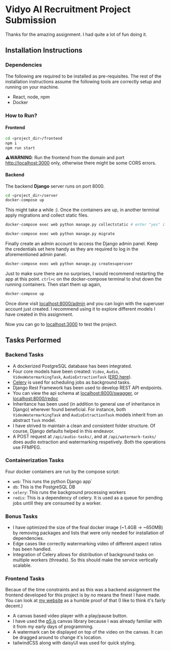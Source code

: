 # Vidyo AI Recruitment Project Submission

Thanks for the amazing assignment. I had quite a lot of fun doing it.

## Installation Instructions

### Dependencies

The following are required to be installed as pre-requisites. The rest of the installation instructions assume the following tools are correctly setup and running on your machine.

- React, node, npm
- Docker

### How to Run?

#### Frontend

```sh
cd <project_dir>/frontend
npm i
npm run start
```

⚠️**WARNING**: Run the frontend from the domain and port [http://localhost:3000](http://localhost:3000) only, otherwise there might be some CORS errors.

#### Backend

The backend **Django** server runs on port 8000.

```sh
cd <project_dir>/server
docker-compose up
```

This might take a while :). Once the containers are up, in another terminal apply migrations and collect static files.

```sh
docker-compose exec web python manage.py collectstatic # enter "yes" if prompted to overwrite existing files

docker-compose exec web python manage.py migrate
```

Finally create an admin account to access the Django admin panel. Keep the credentials set here handy as they are required to log in the aforementioned admin panel.

```sh
docker-compose exec web python manage.py createsuperuser
```

Just to make sure there are no surprises, I would recommend restarting the app at this point. `ctrl+c` on the docker-compose terminal to shut down the running containers. Then start them up again,

```sh
docker-compose up
```

Once done visit [localhost:8000/admin](http://localhost:8000/admin) and you can login with the superuser account just created. I recommend using it to explore different models I have created in this assignment.

Now you can go to [localhost:3000](http://localhost:3000) to test the project.

## Tasks Performed

### Backend Tasks

- A dockerized PostgreSQL database has been integrated.
- Four core models have been created: `Video`, `Audio`, `VideoWatermarkingTask`, `AudioExtractionTask` ([ERD here](./er_diagram.pdf)).
- [Celery](https://docs.celeryq.dev/en/stable/index.html) is used for scheduling jobs as background tasks.
- Django Rest Framework has been used to develop REST API endpoints.
- You can view the api schema at [localhost:8000/swagger](http://localhost:8000/api/schema/swagger/), or [localhost:8000/redoc](http://localhost:8000/api/schema/redoc/)
- Inheritance has been used (in addition to general use of inheritance in Django) wherever found beneficial. For instance, both `VideoWatermarkingTask` and `AudioExtractionTask` models inherit from an abstract `Task` model.
- I have strived to maintain a clean and consistent folder structure. Of course, Django defaults helped in this endeavor.
- A POST request at `/api/audio-tasks/`, and at `/api/watermark-tasks/` does audio extraction and watermarking respetively. Both the operations use FFMPEG.

### Containerization Tasks

Four docker containers are run by the compose script:

- `web`: This runs the python Django app`
- `db`: This is the PostgreSQL DB
- `celery`: This runs the background processing workers
- `redis`: This is a dependency of celery. It is used as a queue for pending jobs untill they are consumed by a worker.

### Bonus Tasks

- I have optimized the size of the final docker image (~1.4GB -> ~650MB) by removing packages and lists that were only needed for installation of dependencies.
- Edge cases like correctly watermarking video of different aspect ratios has been handled.
- Integration of Celery allows for distribution of background tasks on multiple workers (threads). So this should make the service vertically scalable.

### Frontend Tasks

Becaue of the time constraints and as this was a backend assignment the frontend developed for this project is by no means the finest I have made. You can look at [my website](https://sahej.io) as a humble proof of that (I like to think it's fairly decent.)

- A canvas based video player with a play/pause button.
- I have used the [p5.js](https://p5js.org/) canvas library because I was already familiar with it from my early days of programming.
- A watermark can be displayed on top of the video on the canvas. It can be dragged around to change it's location.
- tailwindCSS along with daisyUI was used for quick styling.
